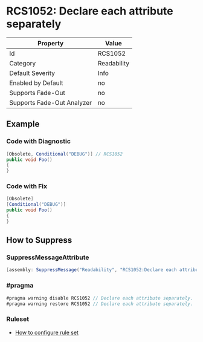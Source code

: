 # RCS1052: Declare each attribute separately

Property | Value
--- | ---
Id|RCS1052
Category|Readability
Default Severity|Info
Enabled by Default|no
Supports Fade\-Out|no
Supports Fade\-Out Analyzer|no

## Example

### Code with Diagnostic

```csharp
[Obsolete, Conditional("DEBUG")] // RCS1052
public void Foo()
{
}
```

### Code with Fix

```csharp
[Obsolete]
[Conditional("DEBUG")]
public void Foo()
{
}
```

## How to Suppress

### SuppressMessageAttribute

```csharp
[assembly: SuppressMessage("Readability", "RCS1052:Declare each attribute separately.", Justification = "<Pending>")]
```

### \#pragma

```csharp
#pragma warning disable RCS1052 // Declare each attribute separately.
#pragma warning restore RCS1052 // Declare each attribute separately.
```

### Ruleset

* [How to configure rule set](../HowToConfigureAnalyzers.md)
